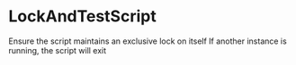 # LockAndTestScript
Ensure the script maintains an exclusive lock on itself
If another instance is running, the script will exit
